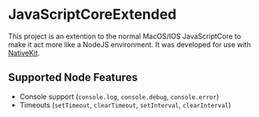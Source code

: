 # JavaScriptCoreExtended

This project is an extention to the normal MacOS/IOS JavaScriptCore to make it act more like a NodeJS environment. It was developed for use with [NativeKit](https://github.com/oscartbeaumont/NativeKit).

## Supported Node Features

- Console support (`console.log`, `console.debug`, `console.error`)
- Timeouts (`setTimeout`, `clearTimeout`, `setInterval`, `clearInterval`)
